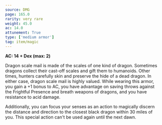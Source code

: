 ```yaml
---
source: DMG
page: 165.0
rarity: very rare
weight: 45.0
ac: 14.0
attunement: True
type: ['medium armor']
tag: item/magic
---
```


**AC: 14 + Dex (max: 2)**

Dragon scale mail is made of the scales of one kind of dragon. Sometimes dragons collect their cast-off scales and gift them to humanoids. Other times, hunters carefully skin and preserve the hide of a dead dragon. In either case, dragon scale mail is highly valued. While wearing this armor, you gain a +1 bonus to AC, you have advantage on saving throws against the Frightful Presence and breath weapons of dragons, and you have resistance to acid damage.

Additionally, you can focus your senses as an action to magically discern the distance and direction to the closest black dragon within 30 miles of you. This special action can't be used again until the next dawn.


